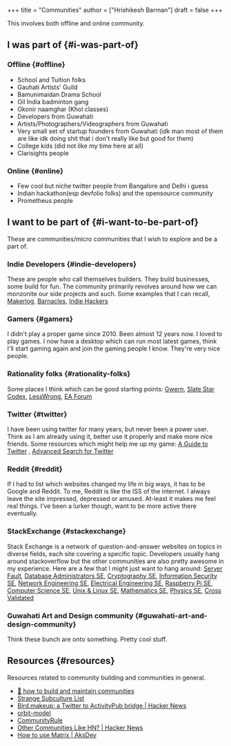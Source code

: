 +++
title = "Communities"
author = ["Hrishikesh Barman"]
draft = false
+++

This involves both offline and online community.


## I was part of {#i-was-part-of}


### Offline {#offline}

-   School and Tuition folks
-   Gauhati Artists' Guild
-   Bamunimaidan Drama School
-   Oil India badminton gang
-   Okonir naamghar (Khol classes)
-   Developers from Guwahati
-   Artists/Photographers/Videographers from Guwahati
-   Very small set of startup founders from Guwahati (idk man most of them are like idk doing shit that i don't really like but good for them)
-   College kids (did not like my time here at all)
-   Clarisights people


### Online {#online}

-   Few cool but niche twitter people from Bangalore and Delhi i guess
-   Indian hackathon(esp devfolio folks) and the opensource community
-   Prometheus people


## I want to be part of {#i-want-to-be-part-of}

These are communities/micro communities that I wish to explore and be a part of.


### Indie Developers {#indie-developers}

These are people who call themselves builders. They build businesses, some build for fun. The community primarily revolves around how we can monzonite our side projects and such. Some examples that I can recall, [Makerlog](https://getmakerlog.com/), [Barnacles,](https://barnacl.es/) [Indie Hackers](https://www.indiehackers.com/)


### Gamers {#gamers}

I didn't play a proper game since 2010. Been almost 12 years now. I loved to play games. I now have a desktop which can run most latest games, think I'll start gaming again and join the gaming people I know. They're very nice people.


### Rationality folks {#rationality-folks}

Some places I think which can be good starting points: [Gwern](https://www.gwern.net/), [Slate Star Codex](https://old.reddit.com/r/slatestarcodex/), [LessWrong](https://www.lesswrong.com/about), [EA Forum](https://forum.effectivealtruism.org/)


### Twitter {#twitter}

I have been using twitter for many years, but never been a power user. Think as I am already using it, better use it properly and make more nice friends. Some resources which might help me up my game: [A Guide to Twitter](https://tasshin.com/blog/a-guide-to-twitter/) , [Advanced Search for Twitter](https://github.com/igorbrigadir/twitter-advanced-search)


### Reddit {#reddit}

If I had to list which websites changed my life in big ways, it has to be Google and Reddit. To me, Reddit is like the ISS of the internet. I always leave the site impressed, depressed or amused. At-least it makes me feel real things. I've been a lurker though, want to be more active there eventually.


### StackExchange {#stackexchange}

Stack Exchange is a network of question-and-answer websites on topics in diverse fields, each site covering a specific topic. Developers usually hang around stackoverflow but the other communities are also pretty awesome in my experience. Here are a few that I might just want to hang around: [Server Fault](https://serverfault.com/), [Database Administrators SE](https://dba.stackexchange.com/), [Cryptography SE](https://crypto.stackexchange.com/), [Information Security SE](https://security.stackexchange.com/), [Network Engineering SE](https://networkengineering.stackexchange.com/), [Electrical Engineering SE](https://electronics.stackexchange.com/), [Raspberry Pi SE](https://raspberrypi.stackexchange.com/), [Computer Science SE](https://cs.stackexchange.com/), [Unix &amp; Linux SE](https://unix.stackexchange.com/), [Mathematics SE](https://math.stackexchange.com/), [Physics SE](https://physics.stackexchange.com/), [Cross Validated](https://stats.stackexchange.com/)


### Guwahati Art and Design community {#guwahati-art-and-design-community}

Think these bunch are onto something. Pretty cool stuff.


## Resources {#resources}

Resources related to community building and communities in general.

-   [🤝 how to build and maintain communities](https://www.visakanv.com/blog/communities/)
-   [Strange Subculture List](https://knowingless.com/2016/08/21/strange-subculture-list/)
-   [Bird.makeup: a Twitter to ActivityPub bridge | Hacker News](https://news.ycombinator.com/item?id=34748669)
-   [orbit-model](https://github.com/orbit-love/orbit-model)
-   [CommunityRule](https://communityrule.info/)
-   [Other Communities Like HN? | Hacker News](https://news.ycombinator.com/item?id=34393891)
-   [How to use Matrix | AksDev](https://akselmo.dev/2022/12/29/How-To-Use-Matrix.html)
